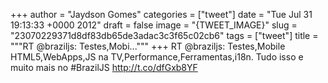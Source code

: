 
+++
author = "Jaydson Gomes"
categories = ["tweet"]
date = "Tue Jul 31 19:13:33 +0000 2012"
draft = false
image = "{TWEET_IMAGE}"
slug = "23070229371d8df83db65de3adac3c3f65c02cb6"
tags = ["tweet"]
title = """RT @braziljs: Testes,Mobi..."""
+++
RT @braziljs: Testes,Mobile HTML5,WebApps,JS na TV,Performance,Ferramentas,i18n. Tudo isso e muito mais no #BrazilJS http://t.co/dfGxb8YF
